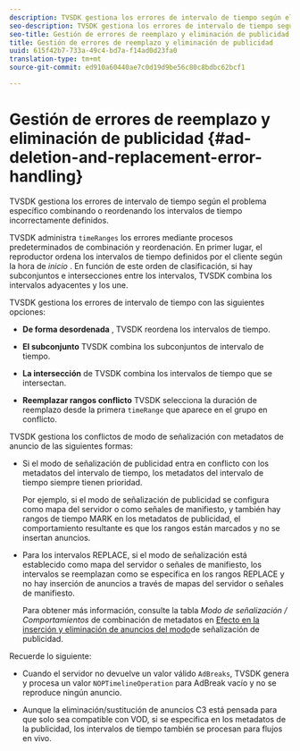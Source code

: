 ```yaml
---
description: TVSDK gestiona los errores de intervalo de tiempo según el problema específico combinando o reordenando los intervalos de tiempo incorrectamente definidos.
seo-description: TVSDK gestiona los errores de intervalo de tiempo según el problema específico combinando o reordenando los intervalos de tiempo incorrectamente definidos.
seo-title: Gestión de errores de reemplazo y eliminación de publicidad
title: Gestión de errores de reemplazo y eliminación de publicidad
uuid: 615f42b7-733a-49c4-bd7a-f14ad0d23fa0
translation-type: tm+mt
source-git-commit: ed910a60440ae7c0d19d9be56c80c8bdbc62bcf1

---
```



# Gestión de errores de reemplazo y eliminación de publicidad {#ad-deletion-and-replacement-error-handling}

TVSDK gestiona los errores de intervalo de tiempo según el problema específico combinando o reordenando los intervalos de tiempo incorrectamente definidos.

TVSDK administra `timeRanges` los errores mediante procesos predeterminados de combinación y reordenación. En primer lugar, el reproductor ordena los intervalos de tiempo definidos por el cliente según la hora de *inicio* . En función de este orden de clasificación, si hay subconjuntos e intersecciones entre los intervalos, TVSDK combina los intervalos adyacentes y los une.

TVSDK gestiona los errores de intervalo de tiempo con las siguientes opciones:

* **De forma desordenada** , TVSDK reordena los intervalos de tiempo.

* **El subconjunto** TVSDK combina los subconjuntos de intervalo de tiempo.

* **La intersección** de TVSDK combina los intervalos de tiempo que se intersectan.

* **Reemplazar rangos conflicto** TVSDK selecciona la duración de reemplazo desde la primera `timeRange` que aparece en el grupo en conflicto.

TVSDK gestiona los conflictos de modo de señalización con metadatos de anuncio de las siguientes formas:

* Si el modo de señalización de publicidad entra en conflicto con los metadatos del intervalo de tiempo, los metadatos del intervalo de tiempo siempre tienen prioridad.

   Por ejemplo, si el modo de señalización de publicidad se configura como mapa del servidor o como señales de manifiesto, y también hay rangos de tiempo MARK en los metadatos de publicidad, el comportamiento resultante es que los rangos están marcados y no se insertan anuncios.
* Para los intervalos REPLACE, si el modo de señalización está establecido como mapa del servidor o señales de manifiesto, los intervalos se reemplazan como se especifica en los rangos REPLACE y no hay inserción de anuncios a través de mapas del servidor o señales de manifiesto.

   Para obtener más información, consulte la tabla *Modo de señalización / Comportamientos* de combinación de metadatos en [Efecto en la inserción y eliminación de anuncios del modo](../../../../../tvsdk-3x-android-prog/android-3x-advertising/ad-insertion/delete-replace-content-vod/android-3x-signaling-mode-android.md)de señalización de publicidad.

Recuerde lo siguiente:

* Cuando el servidor no devuelve un valor válido `AdBreaks`, TVSDK genera y procesa un valor `NOPTimelineOperation` para AdBreak vacío y no se reproduce ningún anuncio.

* Aunque la eliminación/sustitución de anuncios C3 está pensada para que solo sea compatible con VOD, si se especifica en los metadatos de la publicidad, los intervalos de tiempo también se procesan para flujos en vivo.
